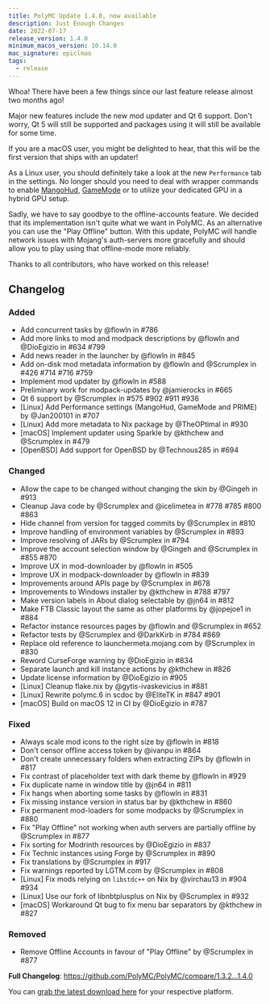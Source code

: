 ```yaml
---
title: PolyMC Update 1.4.0, now available
description: Just Enough Changes
date: 2022-07-17
release_version: 1.4.0
minimum_macos_version: 10.14.0
mac_signature: epiclmao
tags:
  - release
---
```


Whoa! There have been a few things since our last feature release almost two months ago!

Major new features include the new mod updater and Qt 6 support.
Don't worry, Qt 5 will still be supported and packages using it will still be available for some time.

If you are a macOS user, you might be delighted to hear, that this will be the first version that ships with an updater!

As a Linux user, you should definitely take a look at the new `Performance` tab in the settings.
No longer should you need to deal with wrapper commands to enable [MangoHud](https://github.com/flightlessmango/MangoHud), [GameMode](https://github.com/FeralInteractive/gamemode) or to utilize your dedicated GPU in a hybrid GPU setup.

Sadly, we have to say goodbye to the offline-accounts feature.
We decided that its implementation isn't quite what we want in PolyMC.
As an alternative you can use the "Play Offline" button.
With this update, PolyMC will handle network issues with Mojang's auth-servers more gracefully and should allow you to play using that offline-mode more reliably.

Thanks to all contributors, who have worked on this release!

## Changelog

### Added
- Add concurrent tasks by @flowln in #786
- Add more links to mod and modpack descriptions by @flowln and @DioEgizio in #634 #799
- Add news reader in the launcher by @flowln in #845
- Add on-disk mod metadata information by @flowln and @Scrumplex in #426 #714 #716 #759
- Implement mod updater by @flowln in #588
- Preliminary work for modpack-updates by @jamierocks in #665
- Qt 6 support by @Scrumplex in #575 #902 #911 #936
- [Linux] Add Performance settings (MangoHud, GameMode and PRIME) by @Jan200101 in #707
- [Linux) Add more metadata to Nix package by @TheOPtimal in #930
- [macOS] Implement updater using Sparkle by @kthchew and @Scrumplex in #479
- [OpenBSD] Add support for OpenBSD by @Technous285 in #694

### Changed
- Allow the cape to be changed without changing the skin by @Gingeh in #913
- Cleanup Java code by @Scrumplex and @icelimetea in #778 #785 #800 #863
- Hide channel from version for tagged commits by @Scrumplex in #810
- Improve handling of environment variables by @Scrumplex in #893
- Improve resolving of JARs by @Scrumplex in #794
- Improve the account selection window by @Gingeh and @Scrumplex in #855 #870
- Improve UX in mod-downloader by @flowln in #505
- Improve UX in modpack-downloader by @flowln in #839
- Improvements around APIs page by @Scrumplex in #678
- Improvements to Windows installer by @kthchew in #788 #797
- Make version labels in About dialog selectable by @jn64 in #812
- Make FTB Classic layout the same as other platforms by @jopejoe1 in #884
- Refactor instance resources pages by @flowln and @Scrumplex in #652
- Refactor tests by @Scrumplex and @DarkKirb in #784 #869
- Replace old reference to launchermeta.mojang.com by @Scrumplex in #830
- Reword CurseForge warning by @DioEgizio in #834
- Separate launch and kill instance actions by @kthchew in #826
- Update license information by @DioEgizio in #905
- [Linux] Cleanup flake.nix by @gytis-ivaskevicius in #881
- [Linux] Rewrite polymc.6 in scdoc by @EliteTK in #847 #901
- [macOS] Build on macOS 12 in CI by @DioEgizio in #787

### Fixed
- Always scale mod icons to the right size by @flowln in #818
- Don't censor offline access token by @ivanpu in #864
- Don't create unnecessary folders when extracting ZIPs by @flowln in #817
- Fix contrast of placeholder text with dark theme by @flowln in #929
- Fix duplicate name in window title by @jn64 in #811
- Fix hangs when aborting some tasks by @flowln in #831
- Fix missing instance version in status bar by @kthchew in #860
- Fix permanent mod-loaders for some modpacks by @Scrumplex in #880
- Fix "Play Offline" not working when auth servers are partially offline by @Scrumplex in #877
- Fix sorting for Modrinth resources by @DioEgizio in #837
- Fix Technic instances using Forge by @Scrumplex in #890
- Fix translations by @Scrumplex in #917
- Fix warnings reported by LGTM.com by @Scrumplex in #808
- [Linux] Fix mods relying on `libstdc++` on Nix by @virchau13 in #904 #934
- [Linux] Use our fork of libnbtplusplus on Nix by @Scrumplex in #932
- [macOS] Workaround Qt bug to fix menu bar separators by @kthchew in #827

### Removed
 - Remove Offline Accounts in favour of "Play Offline" by @Scrumplex in #877


**Full Changelog**: https://github.com/PolyMC/PolyMC/compare/1.3.2...1.4.0

You can [grab the latest download here](/download) for your respective platform.
